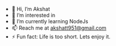 - 👋 Hi, I’m Akshat
- 👀 I’m interested in 
- 🌱 I’m currently learning NodeJs 
- 📫 Reach me at akshatt951@gmail.com
- ⚡ Fun fact: Life is too short. Lets enjoy it.

<!---
AxtThakur/AxtThakur is a ✨ special ✨ repository because its `README.md` (this file) appears on your GitHub profile.
You can click the Preview link to take a look at your changes.
--->
